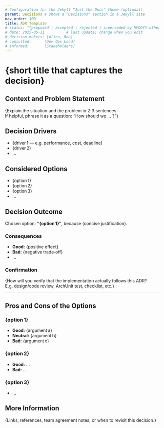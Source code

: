 ```yaml
---
# Configuration for the Jekyll “Just the Docs” theme (optional)
parent: Decisions # shows a “Decisions” section in a Jekyll site
nav_order: 100
title: ADR Template
# status: "{proposed | accepted | rejected | superseded by MMDDYY‑other‑adr }"
# date: 2025‑05‑11          # last update; change when you edit
# decision-makers: [Alice, Bob]
# consulted:      [Dev Ops Lead]
# informed:       [Stakeholders]
---
```


<!-- markdownlint-disable-next-line MD025 -->

# {short title that captures the decision}

## Context and Problem Statement

{Explain the situation and the problem in 2‑3 sentences.  
If helpful, phrase it as a question: “How should we … ?”}

## Decision Drivers

- {driver 1 — e.g. performance, cost, deadline}
- {driver 2}
- …

## Considered Options

- {option 1}
- {option 2}
- {option 3}
- …

## Decision Outcome

Chosen option: **“{option 1}”**, because {concise justification}.

### Consequences

- **Good:** {positive effect}
- **Bad:** {negative trade‑off}
- …

### Confirmation

{How will you verify that the implementation actually follows this ADR?  
E.g. design/code review, ArchUnit test, checklist, etc.}

---

## Pros and Cons of the Options

### {option 1}

- **Good:** {argument a}
- **Neutral:** {argument b}
- **Bad:** {argument c}

### {option 2}

- **Good:** …
- **Bad:** …

### {option 3}

- …

## More Information

{Links, references, team agreement notes, or when to revisit this decision.}
